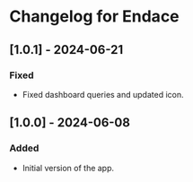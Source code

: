 # Changelog for Endace

## [1.0.1] - 2024-06-21
### Fixed
- Fixed dashboard queries and updated icon.

## [1.0.0] - 2024-06-08
### Added
- Initial version of the app.
